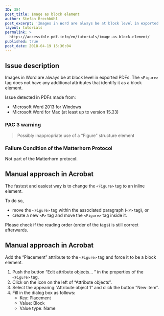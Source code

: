 ```yaml
---
ID: 384
post_title: Image as block element
author: Stefan Brechbühl
post_excerpt: 'Images in Word are always be at block level in exported PDFs. The &lt;Figure&gt; tag does not have any additional attributes that identify it as a block element.'
layout: tutorials
permalink: >
  https://accessible-pdf.info/en/tutorials/image-as-block-element/
published: true
post_date: 2018-04-19 15:36:04
---
```

## Issue description

Images in Word are always be at block level in exported PDFs. The `<Figure>` tag does not have any additional attributes that identify it as a block element.

Issue detected in PDFs made from:

- Microsoft Word 2013 for Windows
- Microsoft Word for Mac (at least up to version 15.33)

### PAC 3 warning

> Possibly inappropriate use of a “Figure” structure element

### Failure Condition of the Matterhorn Protocol

Not part of the Matterhorn protocol.

## Manual approach in Acrobat

The fastest and easiest way is to change the `<Figure>` tag to an inline element.

To do so,

- move the `<Figure>` tag within the associated paragraph (`<P>` tag), or
- create a new `<P>` tag and move the `<Figure>` tag inside it.

Please check if the reading order (order of the tags) is still correct afterwards.

## Manual approach in Acrobat

Add the “Placement” attribute to the `<Figure>` tag and force it to be a block element.

1. Push the button “Edit attribute objects... ” in the properties of the `<Figure>` tag.
2. Click on the icon on the left of “Attribute objects”.
3. Select the appearing “Attribute object 1” and click the button “New item”.
4. Fill in the dialog box as follows: 
    - Key: Placement
    - Value: Block
    - Value type: Name